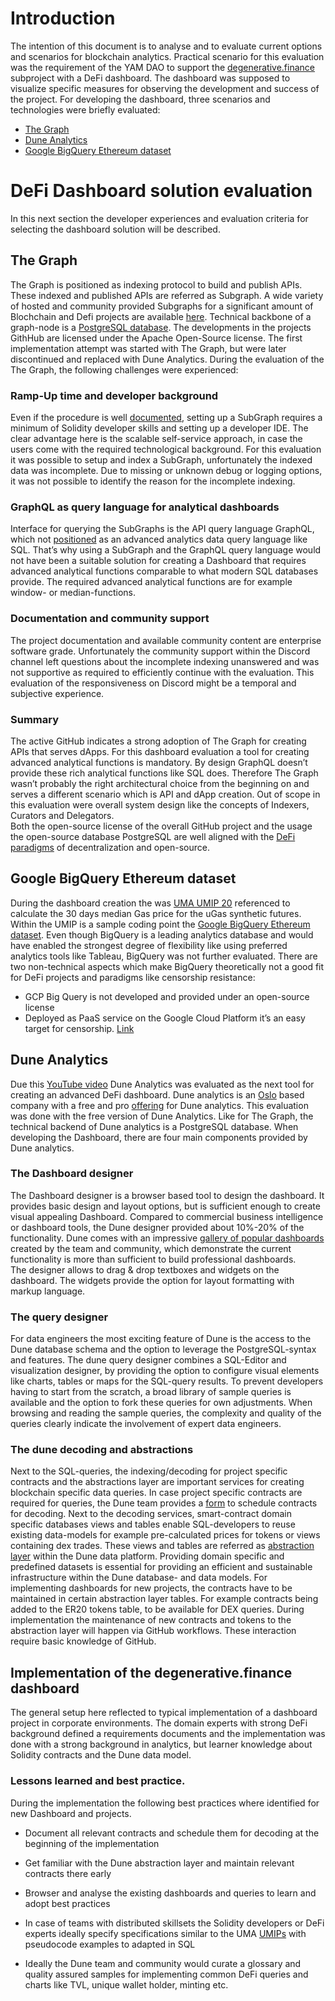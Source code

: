 # Introduction 
The intention of this document is to analyse and to evaluate current options and scenarios for blockchain analytics. 
Practical scenario for this evaluation was the requirement of the YAM DAO to support the [degenerative.finance](https://degenerative.finance/) subproject with a DeFi dashboard. The dashboard was supposed to visualize specific measures for observing the development and success of the project. 
For developing the dashboard, three scenarios and technologies were briefly evaluated: 
* [The Graph]( https://thegraph.com/)
* [Dune Analytics](https://duneanalytics.com/)
* [Google BigQuery Ethereum dataset](https://cloud.google.com/blog/products/data-analytics/ethereum-bigquery-public-dataset-smart-contract-analytics)
# DeFi Dashboard solution evaluation 
In this next section the developer experiences and evaluation criteria for selecting the dashboard solution will be described. 

## The Graph 
The Graph is positioned as indexing protocol to build and publish APIs. These indexed and published APIs are referred as Subgraph. A wide variety of hosted and community provided Subgraphs for a significant amount of Blochchain and Defi projects are available [here](https://thegraph.com/explorer/).
Technical backbone of a graph-node is a [PostgreSQL database]( https://github.com/graphprotocol/graph-node#quick-start).
The developments in the projects GithHub are licensed under the Apache Open-Source license. 
The first implementation attempt was started with The Graph, but were later discontinued and replaced with Dune Analytics. 
During the evaluation of the The Graph, the following challenges were experienced: 

### Ramp-Up time and developer background 
Even if the procedure is well [documented]( https://thegraph.com/docs/define-a-subgraph#create-a-subgraph-project), setting up a SubGraph requires a minimum of Solidity developer skills and setting up a developer IDE.  The clear advantage here is the scalable self-service approach, in case the users come with the required technological background. 
For this evaluation it was possible to setup and index a SubGraph, unfortunately the indexed data was incomplete. Due to missing or unknown debug or logging options, it was not possible to identify the reason for the incomplete indexing. 
 

 
### GraphQL as query language for analytical dashboards 
Interface for querying the SubGraphs is the API query language GraphQL, which not [positioned](https://graphql.org/faq/#is-graphql-a-database-language-like-sql) as an advanced analytics data query language like SQL. That’s why using a SubGraph and the GraphQL query language would not have been a suitable solution for creating a Dashboard that requires advanced analytical functions comparable to what modern SQL databases provide. The required advanced analytical functions are for example window- or median-functions. 

### Documentation and community support  
The project documentation and available community content are enterprise software grade. 
Unfortunately the community support within the Discord channel left questions about the incomplete indexing unanswered and was not supportive as required to efficiently continue with the evaluation. This evaluation of the responsiveness on Discord might be a temporal and subjective experience. 
### Summary   
The active GitHub indicates a strong adoption of The Graph for creating APIs that serves dApps. For this dashboard evaluation a tool for creating advanced analytical functions is mandatory. By design GraphQL doesn’t provide these rich analytical functions like SQL does. 
Therefore The Graph wasn’t probably the right architectural choice from the beginning on and serves a different scenario which is API and dApp creation. 
Out of scope in this evaluation were overall system design like the concepts of Indexers, Curators and Delegators.  
Both the open-source license of the overall GitHub project and the usage the open-source database PostgreSQL are well aligned with the [DeFi paradigms](https://github.com/ong/awesome-decentralized-finance#what-is-decentralized-finance) of decentralization and open-source. 

## Google BigQuery Ethereum dataset
During the dashboard creation the was [UMA UMIP 20]( https://github.com/UMAprotocol/UMIPs/blob/master/UMIPs/umip-20.md) referenced to calculate the 30 days median Gas price for the uGas synthetic futures.
Within the UMIP is a sample coding point the [Google BigQuery Ethereum dataset](https://cloud.google.com/blog/products/data-analytics/ethereum-bigquery-public-dataset-smart-contract-analytics). Even though BigQuery is a leading analytics database and would have enabled the strongest degree of flexibility like using preferred analytics tools like Tableau, BigQuery was not further evaluated. 
There are two non-technical aspects which make BigQuery theoretically not a good fit for DeFi projects and paradigms like censorship resistance: 
* GCP Big Query is not developed and provided under an open-source license 
* Deployed as PaaS service on the Google Cloud Platform it’s an easy target for censorship. [Link](https://transparencyreport.google.com/user-data/us-national-security)

## Dune Analytics 
Due this [YouTube video]( https://www.youtube.com/watch?v=AWlwO9T8dkY) Dune Analytics was evaluated as the next tool for creating an advanced DeFi dashboard. 
Dune analytics is an [Oslo](https://careers.duneanalytics.com/) based company with a free and pro [offering]( https://www.duneanalytics.com/pricing) for Dune analytics. 
This evaluation was done with the free version of Dune Analytics. 
Like for The Graph, the technical backend of Dune analytics is a PostgreSQL database. 
When developing the Dashboard, there are four main components provided by Dune analytics. 

### The Dashboard designer 
The Dashboard designer is a browser based tool to design the dashboard. It provides basic design and layout options, but is sufficient enough to create visual appealing Dashboard. Compared to commercial business intelligence or dashboard tools, the Dune designer provided about 10%-20% of the functionality. Dune comes with an impressive [gallery of popular dashboards]( https://explore.duneanalytics.com/dashboards/popular) created by the team and community, which demonstrate the current functionality is more than sufficient to build professional dashboards.  
The designer allows to drag & drop textboxes and widgets on the dashboard. The widgets provide the option for layout formatting with markup language. 
### The query designer 
For data engineers the most exciting feature of Dune is the access to the Dune database schema and the option to leverage the PostgreSQL-syntax and features. 
The dune query designer combines a SQL-Editor and visualization designer, by providing the option to configure visual elements like charts, tables or maps for the SQL-query results. 
To prevent developers having to start from the scratch, a broad library of sample queries is available and the option to fork these queries for own adjustments. 
When browsing and reading the sample queries, the complexity and quality of the queries clearly indicate the involvement of expert data engineers.
### The dune decoding and abstractions 
Next to the SQL-queries, the indexing/decoding for project specific contracts and the abstractions layer are important services for creating blockchain specific data queries. 
In case project specific contracts are required for queries, the Dune team provides a [form]( https://duneanalytics.retool.com/embedded/public/892af55f-a6ff-41df-b203-f8acb6f0a38b) to schedule contracts for decoding. 
Next to the decoding services, smart-contract domain specific databases views and tables enable SQL-developers to reuse existing data-models for example pre-calculated prices for tokens or views containing dex trades. These views and tables are referred as [abstraction layer]( https://duneanalytics.retool.com/embedded/public/892af55f-a6ff-41df-b203-f8acb6f0a38b) within the Dune data platform. Providing domain specific and predefined datasets is essential for providing an efficient and sustainable infrastructure within the Dune database- and data models. 
For implementing dashboards for new projects, the contracts have to be maintained in certain abstraction layer tables. For example contracts being added to the ER20 tokens table, to be available for DEX queries. During implementation the maintenance of new contracts and tokens to the abstraction layer will happen via GitHub workflows. These interaction require basic knowledge of GitHub. 


## Implementation of the degenerative.finance dashboard 
The general setup here reflected to typical implementation of a dashboard project in corporate environments. The domain experts with strong DeFi background defined a requirements documents and the implementation was done with a strong background in analytics, but learner knowledge about Solidity contracts and the Dune data model. 
 
### Lessons learned and best practice. 
During the implementation the following best practices where identified for new Dashboard and projects. 

* Document all relevant contracts and schedule them for decoding at the beginning of the implementation 
* Get familiar with the Dune abstraction layer and maintain relevant contracts there early 

* Browser and analyse the existing dashboards and queries to learn and adopt best practices  

* In case of teams with distributed skillsets the Solidity developers or DeFi experts ideally specify specifications similar to the UMA [UMIPs]( https://github.com/UMAprotocol/UMIPs/blob/master/UMIPs/umip-16.md) with pseudocode examples to adapted in SQL 

* Ideally the Dune team and community would curate a glossary and quality assured samples for implementing common DeFi queries and charts like TVL, unique wallet holder, minting etc. 
